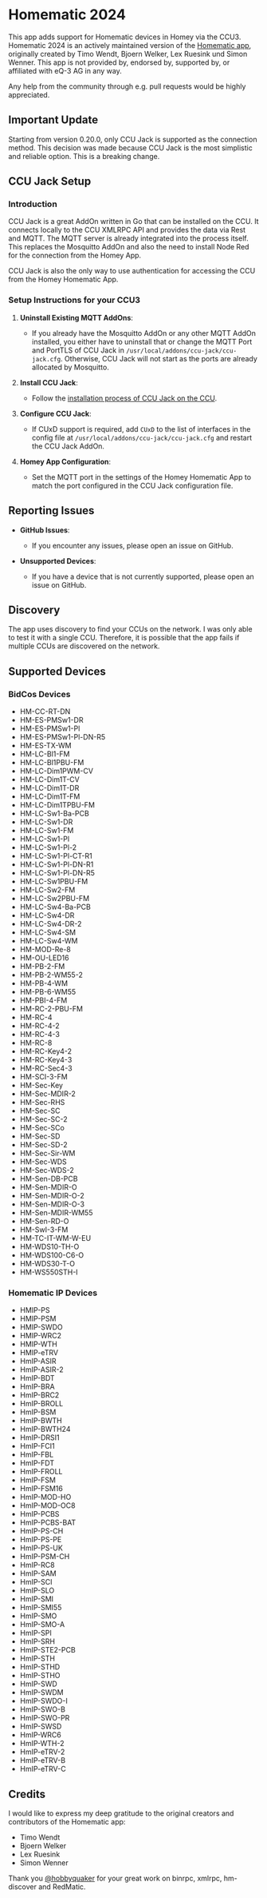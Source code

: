 # Homematic 2024

This app adds support for Homematic devices in Homey via the CCU3. Homematic 2024 is an actively maintained version of the [Homematic app](https://github.com/LRuesink-WebArray/homey-matic), originally created by Timo Wendt, Bjoern Welker, Lex Ruesink und Simon Wenner. This app is not provided by, endorsed by, supported by, or affiliated with eQ-3 AG in any way.

Any help from the community through e.g. pull requests would be highly appreciated.

## Important Update

Starting from version 0.20.0, only CCU Jack is supported as the connection method. This decision was made because CCU Jack is the most simplistic and reliable option. This is a breaking change.

## CCU Jack Setup

### Introduction

CCU Jack is a great AddOn written in Go that can be installed on the CCU. It connects locally to the CCU XMLRPC API and provides the data via Rest and MQTT. The MQTT server is already integrated into the process itself. This replaces the Mosquitto AddOn and also the need to install Node Red for the connection from the Homey App.

CCU Jack is also the only way to use authentication for accessing the CCU from the Homey Homematic App.

### Setup Instructions for your CCU3

1. **Uninstall Existing MQTT AddOns**:
   - If you already have the Mosquitto AddOn or any other MQTT AddOn installed, you either have to uninstall that or change the MQTT Port and PortTLS of CCU Jack in `/usr/local/addons/ccu-jack/ccu-jack.cfg`. Otherwise, CCU Jack will not start as the ports are already allocated by Mosquitto.

2. **Install CCU Jack**:
   - Follow the [installation process of CCU Jack on the CCU](https://github.com/mdzio/ccu-jack).

3. **Configure CCU Jack**:
   - If CUxD support is required, add `CUxD` to the list of interfaces in the config file at `/usr/local/addons/ccu-jack/ccu-jack.cfg` and restart the CCU Jack AddOn.

4. **Homey App Configuration**:
   - Set the MQTT port in the settings of the Homey Homematic App to match the port configured in the CCU Jack configuration file.

## Reporting Issues

- **GitHub Issues**:
  - If you encounter any issues, please open an issue on GitHub.

- **Unsupported Devices**:
  - If you have a device that is not currently supported, please open an issue on GitHub.

## Discovery

The app uses discovery to find your CCUs on the network. I was only able to test it with a single CCU. Therefore, it is possible that the app fails if multiple CCUs are discovered on the network.

## Supported Devices

### BidCos Devices
* HM-CC-RT-DN
* HM-ES-PMSw1-DR
* HM-ES-PMSw1-Pl
* HM-ES-PMSw1-Pl-DN-R5
* HM-ES-TX-WM
* HM-LC-Bl1-FM
* HM-LC-Bl1PBU-FM
* HM-LC-Dim1PWM-CV
* HM-LC-Dim1T-CV
* HM-LC-Dim1T-DR
* HM-LC-Dim1T-FM
* HM-LC-Dim1TPBU-FM
* HM-LC-Sw1-Ba-PCB
* HM-LC-Sw1-DR
* HM-LC-Sw1-FM
* HM-LC-Sw1-Pl
* HM-LC-Sw1-Pl-2
* HM-LC-Sw1-Pl-CT-R1
* HM-LC-Sw1-Pl-DN-R1
* HM-LC-Sw1-Pl-DN-R5
* HM-LC-Sw1PBU-FM
* HM-LC-Sw2-FM
* HM-LC-Sw2PBU-FM
* HM-LC-Sw4-Ba-PCB
* HM-LC-Sw4-DR
* HM-LC-Sw4-DR-2
* HM-LC-Sw4-SM
* HM-LC-Sw4-WM
* HM-MOD-Re-8
* HM-OU-LED16
* HM-PB-2-FM
* HM-PB-2-WM55-2
* HM-PB-4-WM
* HM-PB-6-WM55
* HM-PBI-4-FM
* HM-RC-2-PBU-FM
* HM-RC-4
* HM-RC-4-2
* HM-RC-4-3
* HM-RC-8
* HM-RC-Key4-2
* HM-RC-Key4-3
* HM-RC-Sec4-3
* HM-SCI-3-FM
* HM-Sec-Key
* HM-Sec-MDIR-2
* HM-Sec-RHS
* HM-Sec-SC
* HM-Sec-SC-2
* HM-Sec-SCo
* HM-Sec-SD
* HM-Sec-SD-2
* HM-Sec-Sir-WM
* HM-Sec-WDS
* HM-Sec-WDS-2
* HM-Sen-DB-PCB
* HM-Sen-MDIR-O
* HM-Sen-MDIR-O-2
* HM-Sen-MDIR-O-3
* HM-Sen-MDIR-WM55
* HM-Sen-RD-O
* HM-SwI-3-FM
* HM-TC-IT-WM-W-EU
* HM-WDS10-TH-O
* HM-WDS100-C6-O
* HM-WDS30-T-O
* HM-WS550STH-I

### Homematic IP Devices
* HMIP-PS
* HMIP-PSM
* HMIP-SWDO
* HMIP-WRC2
* HMIP-WTH
* HMIP-eTRV
* HmIP-ASIR
* HmIP-ASIR-2
* HmIP-BDT
* HmIP-BRA
* HmIP-BRC2
* HmIP-BROLL
* HmIP-BSM
* HmIP-BWTH
* HmIP-BWTH24
* HmIP-DRSI1
* HmIP-FCI1
* HmIP-FBL
* HmIP-FDT
* HmIP-FROLL
* HmIP-FSM
* HmIP-FSM16
* HmIP-MOD-HO
* HmIP-MOD-OC8
* HmIP-PCBS
* HmIP-PCBS-BAT
* HmIP-PS-CH
* HmIP-PS-PE
* HmIP-PS-UK
* HmIP-PSM-CH
* HmIP-RC8
* HmIP-SAM
* HmIP-SCI
* HmIP-SLO
* HmIP-SMI
* HmIP-SMI55
* HmIP-SMO
* HmIP-SMO-A
* HmIP-SPI
* HmIP-SRH
* HmIP-STE2-PCB
* HmIP-STH
* HmIP-STHD
* HmIP-STHO
* HmIP-SWD
* HmIP-SWDM
* HmIP-SWDO-I
* HmIP-SWO-B
* HmIP-SWO-PR
* HmIP-SWSD
* HmIP-WRC6
* HmIP-WTH-2
* HmIP-eTRV-2
* HmIP-eTRV-B
* HmIP-eTRV-C

## Credits

I would like to express my deep gratitude to the original creators and contributors of the Homematic app:
- Timo Wendt
- Bjoern Welker
- Lex Ruesink
- Simon Wenner

Thank you [@hobbyquaker](https://github.com/hobbyquaker) for your great work on binrpc, xmlrpc, hm-discover and RedMatic.
